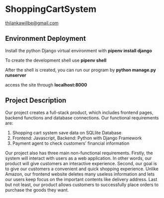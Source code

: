 # ShoppingCartSystem
thilankawillbe@gmail.com

## Environment Deployment

Install the python Django virtual environment with **pipenv install django**

To create the development shell use **pipenv shell**

After the shell is created, you can run our program by **python manage.py runserver**

access the site through **localhost:8000**

## Project Description

Our project creates a full-stack product, which includes frontend pages, backend functions and database connections. Our functional requirements are:
1. Shopping cart system save data on SQLlite Database
2. Frontend: Javascript, Backend: Python with Django Framework
3. Payment agent to check customers’ financial information

Our project also has three main non-functional requirements. Firstly, the system will interact with users as a web application. In other words, our product will give customers an interactive experience. Second, our goal is to give our customers a convenient and quick shopping experience. Unlike Amazon, our frontend website deletes many useless information and lets our users keep focus on the important contents like delivery address. Last but not least, our product allows customers to successfully place orders to purchase the goods they want.


